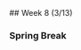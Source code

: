 <div class="week">

<div class="week_heading" markdown="1">
## Week 8 (3/13)
</div>

<div class="column_materials"  markdown="1">

### <span class="green">Spring Break</span>

</div>

<div class="column_assign"  markdown="1">

</div>
</div>
